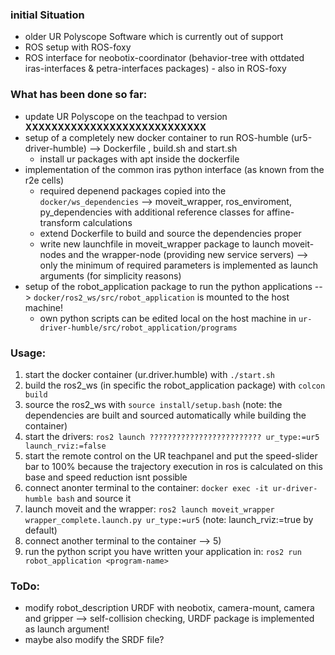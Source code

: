 ### initial Situation
- older UR Polyscope Software which is currently out of support
- ROS setup with ROS-foxy
- ROS interface for neobotix-coordinator (behavior-tree with ottdated iras-interfaces & petra-interfaces packages) - also in ROS-foxy

### What has been done so far:
- update UR Polyscope on the teachpad to version  **XXXXXXXXXXXXXXXXXXXXXXXXXXXX**
- setup of a completely new docker container to run ROS-humble (ur5-driver-humble) --> Dockerfile , build.sh and start.sh
  - install ur packages with apt inside the dockerfile
- implementation of the common iras python interface (as known from the r2e cells)
    - required depenend packages copied into the ```docker/ws_dependencies``` --> moveit_wrapper, ros_enviroment, py_dependencies with additional reference classes for affine-transform calculations
    - extend Dockerfile to build and source the dependencies proper
    - write new launchfile in moveit_wrapper package to launch moveit-nodes and the wrapper-node (providing new service servers) --> only the minimum of required parameters is implemented as launch arguments (for simplicity reasons)
- setup of the robot_application package to run the python applications --> ```docker/ros2_ws/src/robot_application``` is mounted to the host machine!
    - own python scripts can be edited local on the host machine in ```ur-driver-humble/src/robot_application/programs```

### Usage:
1) start the docker container (ur.driver.humble) with ```./start.sh```
2) build the ros2_ws (in specific the robot_application package) with ```colcon build``` 
3) source the ros2_ws with ```source install/setup.bash``` (note: the dependencies are built and sourced automatically while building the container)
4) start the drivers: ```ros2 launch ????????????????????????? ur_type:=ur5 launch_rviz:=false```
5) start the remote control on the UR teachpanel and put the speed-slider bar to 100% because the trajectory execution in ros is calculated on this base and speed reduction isnt possible
6) connect anonter terminal to the container: ```docker exec -it ur-driver-humble bash``` and source it
7) launch moveit and the wrapper: ```ros2 launch moveit_wrapper wrapper_complete.launch.py ur_type:=ur5``` (note: launch_rviz:=true by default)
8) connect another terminal to the container --> 5)
9) run the python script you have written your application in: ```ros2 run robot_application <program-name>```


### ToDo:
- modify robot_description URDF with neobotix, camera-mount, camera and gripper --> self-collision checking, URDF package is implemented as launch argument!
- maybe also modify the SRDF file?


